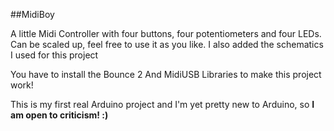 ##MidiBoy

A little Midi Controller with four buttons, four potentiometers and four LEDs. Can be scaled up, feel free to use it as you like.
I also added the schematics I used for this project

You have to install the Bounce 2 And MidiUSB Libraries to make this project work!

This is my first real Arduino project and I'm yet pretty new to Arduino, so **I am open to criticism! :)**
